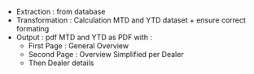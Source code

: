- Extraction : from database
- Transformation : Calculation MTD and YTD dataset + ensure correct formating
- Output : pdf MTD and YTD as PDF with :
  - First Page : General Overview
  - Second Page : Overview Simplified per Dealer
  - Then Dealer details
